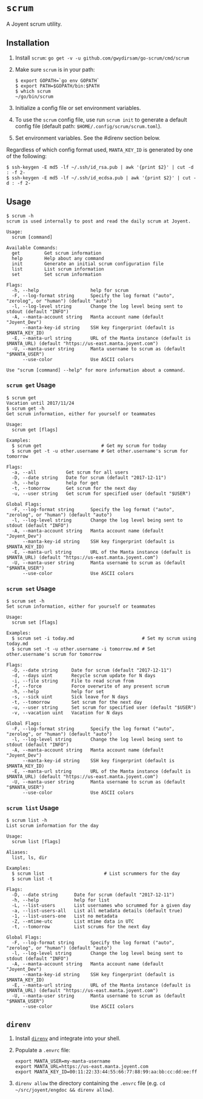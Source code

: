 # `scrum`

A Joyent scrum utility.

## Installation

1. Install `scrum`: `go get -v -u github.com/gwydirsam/go-scrum/cmd/scrum`
2. Make sure `scrum` is in your path:

    ```
    $ export GOPATH=`go env GOPATH`
    $ export PATH=$GOPATH/bin:$PATH
    $ which scrum
    ~/go/bin/scrum
    ```

3. Initialize a config file or set environment variables.
  1. To use the `scrum` config file, use run `scrum init` to generate a default
     config file (default path: `$HOME/.config/scrum/scrum.toml`).
  2. Set environment variables.  See the #direnv section below.

Regardless of which config format used, `MANTA_KEY_ID` is generated by one of the
following:

```
$ ssh-keygen -E md5 -lf ~/.ssh/id_rsa.pub | awk '{print $2}' | cut -d : -f 2-
$ ssh-keygen -E md5 -lf ~/.ssh/id_ecdsa.pub | awk '{print $2}' | cut -d : -f 2-
```

## Usage

```
$ scrum -h
scrum is used internally to post and read the daily scrum at Joyent.

Usage:
  scrum [command]

Available Commands:
  get         Get scrum information
  help        Help about any command
  init        Generate an initial scrum configuration file
  list        List scrum information
  set         Set scrum information

Flags:
  -h, --help                   help for scrum
  -F, --log-format string      Specify the log format ("auto", "zerolog", or "human") (default "auto")
  -l, --log-level string       Change the log level being sent to stdout (default "INFO")
  -A, --manta-account string   Manta account name (default "Joyent_Dev")
      --manta-key-id string    SSH key fingerprint (default is $MANTA_KEY_ID)
  -E, --manta-url string       URL of the Manta instance (default is $MANTA_URL) (default "https://us-east.manta.joyent.com")
  -U, --manta-user string      Manta username to scrum as (default "$MANTA_USER")
      --use-color              Use ASCII colors

Use "scrum [command] --help" for more information about a command.
```

### `scrum get` Usage

```
$ scrum get
Vacation until 2017/11/24
$ scrum get -h
Get scrum information, either for yourself or teammates

Usage:
  scrum get [flags]

Examples:
  $ scrum get                      # Get my scrum for today
  $ scrum get -t -u other.username # Get other.username's scrum for tomorrow

Flags:
  -a, --all           Get scrum for all users
  -D, --date string   Date for scrum (default "2017-12-11")
  -h, --help          help for get
  -t, --tomorrow      Get scrum for the next day
  -u, --user string   Get scrum for specified user (default "$USER")

Global Flags:
  -F, --log-format string      Specify the log format ("auto", "zerolog", or "human") (default "auto")
  -l, --log-level string       Change the log level being sent to stdout (default "INFO")
  -A, --manta-account string   Manta account name (default "Joyent_Dev")
      --manta-key-id string    SSH key fingerprint (default is $MANTA_KEY_ID)
  -E, --manta-url string       URL of the Manta instance (default is $MANTA_URL) (default "https://us-east.manta.joyent.com")
  -U, --manta-user string      Manta username to scrum as (default "$MANTA_USER")
      --use-color              Use ASCII colors
```

### `scrum set` Usage

```
$ scrum set -h
Set scrum information, either for yourself or teammates

Usage:
  scrum set [flags]

Examples:
  $ scrum set -i today.md                         # Set my scrum using today.md
  $ scrum set -t -u other.username -i tomorrow.md # Set other.username's scrum for tomorrow

Flags:
  -D, --date string     Date for scrum (default "2017-12-11")
  -d, --days uint       Recycle scrum update for N days
  -i, --file string     File to read scrum from
  -f, --force           Force overwrite of any present scrum
  -h, --help            help for set
  -s, --sick uint       Sick leave for N days
  -t, --tomorrow        Set scrum for the next day
  -u, --user string     Set scrum for specified user (default "$USER")
  -v, --vacation uint   Vacation for N days

Global Flags:
  -F, --log-format string      Specify the log format ("auto", "zerolog", or "human") (default "auto")
  -l, --log-level string       Change the log level being sent to stdout (default "INFO")
  -A, --manta-account string   Manta account name (default "Joyent_Dev")
      --manta-key-id string    SSH key fingerprint (default is $MANTA_KEY_ID)
  -E, --manta-url string       URL of the Manta instance (default is $MANTA_URL) (default "https://us-east.manta.joyent.com")
  -U, --manta-user string      Manta username to scrum as (default "$MANTA_USER")
      --use-color              Use ASCII colors
```

### `scrum list` Usage

```
$ scrum list -h
List scrum information for the day

Usage:
  scrum list [flags]

Aliases:
  list, ls, dir

Examples:
  $ scrum list                      # List scrummers for the day
  $ scrum list -t

Flags:
  -D, --date string      Date for scrum (default "2017-12-11")
  -h, --help             help for list
  -L, --list-users       List usernames who scrummed for a given day
  -a, --list-users-all   List all metadata details (default true)
  -1, --list-users-one   List no metadata
  -Z, --mtime-utc        List mtime data in UTC
  -t, --tomorrow         List scrums for the next day

Global Flags:
  -F, --log-format string      Specify the log format ("auto", "zerolog", or "human") (default "auto")
  -l, --log-level string       Change the log level being sent to stdout (default "INFO")
  -A, --manta-account string   Manta account name (default "Joyent_Dev")
      --manta-key-id string    SSH key fingerprint (default is $MANTA_KEY_ID)
  -E, --manta-url string       URL of the Manta instance (default is $MANTA_URL) (default "https://us-east.manta.joyent.com")
  -U, --manta-user string      Manta username to scrum as (default "$MANTA_USER")
      --use-color              Use ASCII colors
```

## `direnv`

1. Install [`direnv`](https://github.com/direnv/direnv) and integrate into your
   shell.
2. Populate a `.envrc` file:

    ```
    export MANTA_USER=my-manta-username
    export MANTA_URL=https://us-east.manta.joyent.com
    export MANTA_KEY_ID=00:11:22:33:44:55:66:77:88:99:aa:bb:cc:dd:ee:ff
    ```

3. `direnv allow` the directory containing the `.envrc` file (e.g. `cd ~/src/joyent/engdoc && direnv allow`).

